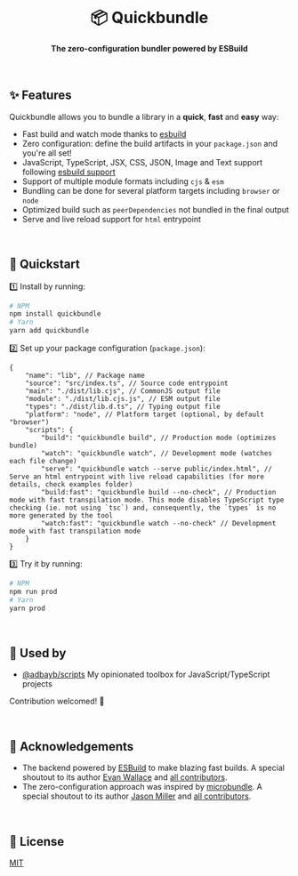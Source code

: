 <br>
<div align="center">
    <h1>📦 Quickbundle</h1>
    <strong>The zero-configuration bundler powered by ESBuild</strong>
</div>
<br>
<br>

## ✨ Features

Quickbundle allows you to bundle a library in a **quick**, **fast** and **easy** way:

-   Fast build and watch mode thanks to [esbuild](https://esbuild.github.io/)
-   Zero configuration: define the build artifacts in your `package.json` and you're all set!
-   JavaScript, TypeScript, JSX, CSS, JSON, Image and Text support following [esbuild support](https://esbuild.github.io/content-types/)
-   Support of multiple module formats including `cjs` & `esm`
-   Bundling can be done for several platform targets including `browser` or `node`
-   Optimized build such as `peerDependencies` not bundled in the final output
-   Serve and live reload support for `html` entrypoint

<br>

## 🚀 Quickstart

1️⃣ Install by running:

```bash
# NPM
npm install quickbundle
# Yarn
yarn add quickbundle
```

2️⃣ Set up your package configuration (`package.json`):

```jsonc
{
	"name": "lib", // Package name
	"source": "src/index.ts", // Source code entrypoint
	"main": "./dist/lib.cjs", // CommonJS output file
	"module": "./dist/lib.cjs.js", // ESM output file
	"types": "./dist/lib.d.ts", // Typing output file
	"platform": "node", // Platform target (optional, by default "browser")
	"scripts": {
		"build": "quickbundle build", // Production mode (optimizes bundle)
		"watch": "quickbundle watch", // Development mode (watches each file change)
		"serve": "quickbundle watch --serve public/index.html", // Serve an html entrypoint with live reload capabilities (for more details, check examples folder)
		"build:fast": "quickbundle build --no-check", // Production mode with fast transpilation mode. This mode disables TypeScript type checking (ie. not using `tsc`) and, consequently, the `types` is no more generated by the tool
		"watch:fast": "quickbundle watch --no-check" // Development mode with fast transpilation mode
	}
}
```

3️⃣ Try it by running:

```bash
# NPM
npm run prod
# Yarn
yarn prod
```

<br>

## 🤩 Used by

-   [@adbayb/scripts](https://github.com/adbayb/stack) My opinionated toolbox for JavaScript/TypeScript projects

Contribution welcomed! 🤗

<br>

## 💙 Acknowledgements

-   The backend powered by [ESBuild](https://github.com/evanw/esbuild) to make blazing fast builds. A special shoutout to its author [Evan Wallace](https://github.com/evanw) and [all contributors](https://github.com/evanw/esbuild/graphs/contributors).
-   The zero-configuration approach was inspired by [microbundle](https://github.com/developit/microbundle). A special shoutout to its author [Jason Miller](https://github.com/developit) and [all contributors](https://github.com/developit/microbundle/graphs/contributors).

<br>

## 📖 License

[MIT](./LICENSE "License MIT")
